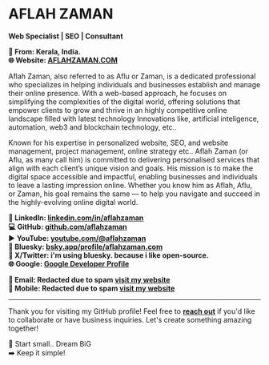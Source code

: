 # AFLAH ZAMAN  
**Web Specialist | SEO | Consultant**  

**📍 From: Kerala, India.**    
**🌐 Website: [AFLAHZAMAN.COM](https://aflahzaman.com/)**  

Aflah Zaman, also referred to as Aflu or Zaman, is a dedicated professional who specializes in helping individuals and businesses establish and manage their online presence. With a web-based approach, he focuses on simplifying the complexities of the digital world, offering solutions that empower clients to grow and thrive in an highly competitive online landscape filled with latest technology Innovations like, artificial inteligence, automation, web3 and blockchain technology, etc..

Known for his expertise in personalized website, SEO, and website management, project management, online strategy etc.. Aflah Zaman (or Aflu, as many call him) is committed to delivering personalised services that align with each client’s unique vision and goals. His mission is to make the digital space accessible and impactful, enabling businesses and individuals to leave a lasting impression online. Whether you know him as Aflah, Aflu, or Zaman, his goal remains the same — to help you navigate and succeed in the highly-evolving online digital world.

**🪪 LinkedIn: [linkedin.com/in/aflahzaman](https://www.linkedin.com/in/aflahzaman)**  
**💻 GitHub: [github.com/aflahzaman](https://github.com/aflahzaman)**  
**▶️ YouTube: [youtube.com/@aflahzaman](https://www.youtube.com/@aflahzaman?sub_confirmation=1)**   
**🦋 Bluesky:  [bsky.app/profile/aflahzaman.com](https://bsky.app/profile/aflahzaman.com)**   
**🔗 X/Twitter: i'm using bluesky. because i like open-source.**      
**🌐 Google: [Google Developer Profile](https://g.dev/aflahzaman)**   

**📧 Email: Redacted due to spam [visit my website](https://aflahzaman.com/)**   
**📱 Mobile: Redacted due to spam [visit my website](https://aflahzaman.com/)**   

---

Thank you for visiting my GitHub profile! Feel free to **[reach out](https://aflahzaman.com/)** if you'd like to collaborate or have business inquiries. Let's create something amazing together!

🚀 Start small.. Dream BiG  
➡️ Keep it simple!

